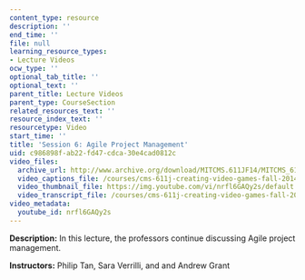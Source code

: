 ```yaml
---
content_type: resource
description: ''
end_time: ''
file: null
learning_resource_types:
- Lecture Videos
ocw_type: ''
optional_tab_title: ''
optional_text: ''
parent_title: Lecture Videos
parent_type: CourseSection
related_resources_text: ''
resource_index_text: ''
resourcetype: Video
start_time: ''
title: 'Session 6: Agile Project Management'
uid: c986898f-ab22-fd47-cdca-30e4cad0812c
video_files:
  archive_url: http://www.archive.org/download/MITCMS.611JF14/MITCMS_611JF14_lec06_300k.mp4
  video_captions_file: /courses/cms-611j-creating-video-games-fall-2014/84e12946d73c5114aa77b6a83803d124_nrfl6GAQy2s.vtt
  video_thumbnail_file: https://img.youtube.com/vi/nrfl6GAQy2s/default.jpg
  video_transcript_file: /courses/cms-611j-creating-video-games-fall-2014/25f3d4ada94fe79e2ed9860f303c62c5_nrfl6GAQy2s.pdf
video_metadata:
  youtube_id: nrfl6GAQy2s
---
```


**Description:** In this lecture, the professors continue discussing Agile project management.

**Instructors:** Philip Tan, Sara Verrilli, and and Andrew Grant

